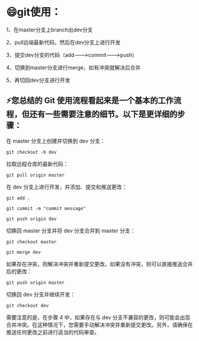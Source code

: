 # :smile:git使用：

1、在master分支上branch出dev分支

2、pull远端最新代码，然后在dev分支上进行开发

3、提交dev分支的代码（add--->commit--->push）

4、切换到master分支进行merge，如有冲突就解决后合并

5、再切回dev分支进行开发

## :zap:您总结的 Git 使用流程看起来是一个基本的工作流程，但还有一些需要注意的细节。以下是更详细的步骤：

在 master 分支上创建并切换到 dev 分支：

```
git checkout -b dev
```

拉取远程仓库的最新代码：

```
git pull origin master
```

在 dev 分支上进行开发，并添加、提交和推送更改：

```
git add .

git commit -m "commit message"

git push origin dev
```

切换回 master 分支并将 dev 分支合并到 master 分支：

```
git checkout master

git merge dev
```

如果存在冲突，则解决冲突并重新提交更改。如果没有冲突，则可以直接推送合并后的更改：

```
git push origin master
```

切换回 dev 分支并继续开发：

```
git checkout dev
```

需要注意的是，在步骤 4 中，如果存在与 dev 分支不兼容的更改，则可能会出现合并冲突。在这种情况下，您需要手动解决冲突并重新提交更改。另外，请确保在推送任何更改之前进行适当的代码审查。
